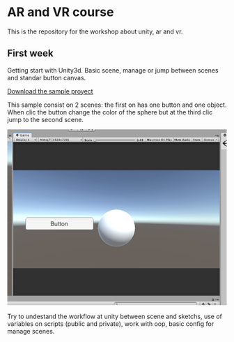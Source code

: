 # AR and VR course
This is the repository for the workshop about unity, ar and vr.

## First week

Getting start with Unity3d. Basic scene, manage or jump between scenes and standar button canvas.

[Download the sample proyect](/Unity_samples/class1.unitypackage)

This sample consist on 2 scenes: the first on has one button and one object. When clic the button change the color of the sphere but at the third clic jump to the second scene.

![Screenshot scene](/img/cap1_c1.PNG)

Try to undestand the workflow at unity between scene and sketchs, use of variables on scripts (public and private), work with oop, basic config for manage scenes.
